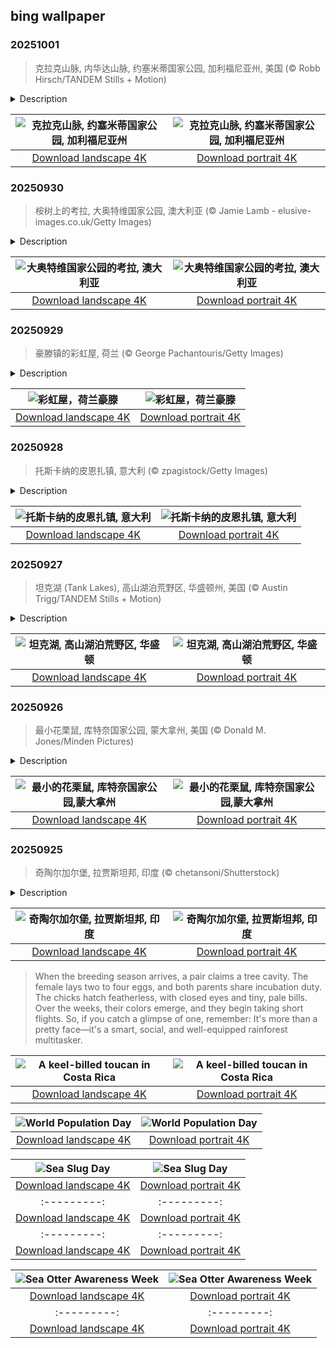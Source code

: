 ## bing wallpaper

### 20251001

> 克拉克山脉, 内华达山脉, 约塞米蒂国家公园, 加利福尼亚州, 美国 (© Robb Hirsch/TANDEM Stills + Motion)

<details>
<summary>Description</summary>

> 今年是约塞米蒂国家公园遗产的又一个里程碑。约塞米蒂国家公园自1864年以来一直受到保护，以其令人惊叹的壮丽景色和生态意义而闻名。约塞米蒂坐落在内华达山脉的中心地带，占地近1200平方英里，孕育着巨大的花岗岩、奔腾的瀑布和古老的红杉。克拉克山脉是其鲜为人知的瑰宝之一——今天照片中显示的崎岖高海拔山脊。它以约塞米蒂的第一位守护者、自然保护先驱盖伦·克拉克的名字命名。
> 
> 克拉克山脉静静地守护着约塞米蒂南部的荒野，其山峰被冰川侵蚀，顶部覆盖着高山草甸。这里，微风轻拂白皮松，天空开阔，呼应着公园诞生时的远见卓识。
> 
> 

</details>

| ![克拉克山脉, 约塞米蒂国家公园, 加利福尼亚州](https://cn.bing.com/th?id=OHR.YosemiteClark_ZH-CN7179533292_UHD.jpg&pid=hp&w=400&h=224&rs=1&c=4) | ![克拉克山脉, 约塞米蒂国家公园, 加利福尼亚州](https://cn.bing.com/th?id=OHR.YosemiteClark_ZH-CN7179533292_1080x1920.jpg&pid=hp&w=155&h=315&rs=1&c=4) |
|:---------:|:---------:|
| [Download landscape 4K](https://cn.bing.com/th?id=OHR.YosemiteClark_ZH-CN7179533292_UHD.jpg) | [Download portrait 4K](https://cn.bing.com/th?id=OHR.YosemiteClark_ZH-CN7179533292_1080x1920.jpg) |

### 20250930

> 桉树上的考拉, 大奥特维国家公园, 澳大利亚 (© Jamie Lamb - elusive-images.co.uk/Getty Images)

<details>
<summary>Description</summary>

> 在大奥特维国家公园茂密的桉树林中，考拉如同沉睡的哨兵，守护着澳大利亚的野性灵魂。这些有袋动物常被误称为“考拉熊”，但实际上它们与袋熊的体型更接近，它们结实的无尾身躯、毛茸茸的耳朵和柔软的黑色鼻子很容易辨认。
> 
> 然而，考拉的未来岌岌可危。栖息地丧失、疾病以及丛林大火等气候威胁，使它们正处于关键的十字路口。但森林修复、专门的保护区以及原住民主导的保护工作正在扭转局势。只要持续呵护，这些温顺的攀爬者就能依附在树梢（以及我们的心中），成为澳大利亚野性精神的永恒象征，世世代代传承下去。
> 
> 

</details>

| ![大奥特维国家公园的考拉, 澳大利亚](https://cn.bing.com/th?id=OHR.EucalyptusKoala_ZH-CN6942451940_UHD.jpg&pid=hp&w=400&h=224&rs=1&c=4) | ![大奥特维国家公园的考拉, 澳大利亚](https://cn.bing.com/th?id=OHR.EucalyptusKoala_ZH-CN6942451940_1080x1920.jpg&pid=hp&w=155&h=315&rs=1&c=4) |
|:---------:|:---------:|
| [Download landscape 4K](https://cn.bing.com/th?id=OHR.EucalyptusKoala_ZH-CN6942451940_UHD.jpg) | [Download portrait 4K](https://cn.bing.com/th?id=OHR.EucalyptusKoala_ZH-CN6942451940_1080x1920.jpg) |

### 20250929

> 豪滕镇的彩虹屋, 荷兰 (© George Pachantouris/Getty Images)

<details>
<summary>Description</summary>

> 你不会找到纪念品商店或旅游地图指引方向——但沿着豪滕的里特普拉斯湖畔，你会偶然发现荷兰最令人意想不到的上镜景点之一。虽然许多人涌向阿姆斯特丹的运河或鹿特丹的方块屋，但这座宁静的通勤小镇却拥有独特的建筑风格。彩虹屋如海市蜃楼般鳞次栉比，闪耀着大胆的绘画色彩——一个住宅区变成了一个低调的文化地标。
> 
> 对当地人来说，它们只是日常生活的一部分。但对于摄影师和设计爱好者来说，它们是色彩饱和、对称的梦幻景观。该​​建筑群由汉斯·比恩 (Hans Been) 设计，于 2005 年竣工，将加勒比海风情与北欧的内敛风格融为一体，呼应了简约渔村的面貌。每栋房子都反射出不同的色彩。这不是一个精心策划的旅游景点；这些都是有人居住的住宅，它们所在的社区也经过了同样周到的规划，而豪滕正是凭借这种规划成为全国最适合骑自行车的城镇之一。从湖对岸或附近的桥上欣赏这些色彩鲜艳的建筑外观最为理想，它们就像一个秘密，只有在合适的光线下才能幸运地捕捉到：迷人、惊喜，而且低调得令人耳目一新。
> 
> 

</details>

| ![彩虹屋，荷兰豪滕](https://cn.bing.com/th?id=OHR.HoutenHouses_ZH-CN6776452438_UHD.jpg&pid=hp&w=400&h=224&rs=1&c=4) | ![彩虹屋，荷兰豪滕](https://cn.bing.com/th?id=OHR.HoutenHouses_ZH-CN6776452438_1080x1920.jpg&pid=hp&w=155&h=315&rs=1&c=4) |
|:---------:|:---------:|
| [Download landscape 4K](https://cn.bing.com/th?id=OHR.HoutenHouses_ZH-CN6776452438_UHD.jpg) | [Download portrait 4K](https://cn.bing.com/th?id=OHR.HoutenHouses_ZH-CN6776452438_1080x1920.jpg) |

### 20250928

> 托斯卡纳的皮恩扎镇, 意大利 (© zpagistock/Getty Images)

<details>
<summary>Description</summary>

> 有些城镇历经数个世纪缓慢演变。皮恩扎？15世纪，一位教皇为了证明某种观点——或许也为了炫耀——彻底重塑了它。这座意大利小镇坐落在奥尔恰山谷之上，周围环绕着连绵起伏的群山，其景象与你想象中的托斯卡纳一模一样：柏树成荫，蜿蜒的土路，偶尔还能看到几只绵羊。它宁静祥和。而当你踏入城墙，它便会变得灵动起来。
> 
> 皮恩扎曾是一个普通的中世纪村​​庄，名叫科尔西尼亚诺。直到教皇庇护二世的儿子决定改造他的家乡，他聘请了建筑师贝尔纳多·罗塞利诺，按照文艺复兴时期的对称、秩序与和谐理念重建了这片区域。结果如何？这片区域仿佛是经过精心设计的。中心广场皮奥二世广场两侧分别矗立着大教堂、教皇宫殿和市政厅，布局也恰到好处。此外，皮恩扎还以佩科里诺奶酪而闻名——这是一种以羊奶为原料，以独特的方式陈酿而成的奶酪。每年一次，整个小镇都会变成奶酪竞技场，举办“奶酪节”（Fiera del Cacio），这是一个以“奶酪轮”（Cacio al Fuso）为特色的节日——这是一种人们将奶酪轮滚向目标的游戏。
> 
> 

</details>

| ![托斯卡纳的皮恩扎镇, 意大利](https://cn.bing.com/th?id=OHR.PienzaItaly_ZH-CN6564335348_UHD.jpg&pid=hp&w=400&h=224&rs=1&c=4) | ![托斯卡纳的皮恩扎镇, 意大利](https://cn.bing.com/th?id=OHR.PienzaItaly_ZH-CN6564335348_1080x1920.jpg&pid=hp&w=155&h=315&rs=1&c=4) |
|:---------:|:---------:|
| [Download landscape 4K](https://cn.bing.com/th?id=OHR.PienzaItaly_ZH-CN6564335348_UHD.jpg) | [Download portrait 4K](https://cn.bing.com/th?id=OHR.PienzaItaly_ZH-CN6564335348_1080x1920.jpg) |

### 20250927

> 坦克湖 (Tank Lakes), 高山湖泊荒野区, 华盛顿州, 美国 (© Austin Trigg/TANDEM Stills + Motion)

<details>
<summary>Description</summary>

> 今天图片中璀璨的星空来自于坦克湖，它位于高山湖泊荒野区。高山湖泊荒野占地超过40万英亩，位于风景如画的华盛顿州中部喀斯喀特山脉。荒野位于喀斯喀特山脉北段的斯诺夸米山口和史蒂文斯山口之间，其中包括被称为韦纳奇山脉的子山脉，该山脉构成了韦纳奇-雅基马分水岭。
> 
> 这片荒野由冰川侵蚀而成，点缀着700多个湖泊。许多山峰和山坡终年被雪原覆盖。从生长着花旗松、雪松的湿润森林，到生长着沙拉树和浆果的林下层，这片地貌逐渐延伸至低矮植物覆盖的广阔草甸，最终以生长着黄松的干燥林地结束。
> 
> 

</details>

| ![坦克湖, 高山湖泊荒野区, 华盛顿](https://cn.bing.com/th?id=OHR.TankLakes_ZH-CN6402368934_UHD.jpg&pid=hp&w=400&h=224&rs=1&c=4) | ![坦克湖, 高山湖泊荒野区, 华盛顿](https://cn.bing.com/th?id=OHR.TankLakes_ZH-CN6402368934_1080x1920.jpg&pid=hp&w=155&h=315&rs=1&c=4) |
|:---------:|:---------:|
| [Download landscape 4K](https://cn.bing.com/th?id=OHR.TankLakes_ZH-CN6402368934_UHD.jpg) | [Download portrait 4K](https://cn.bing.com/th?id=OHR.TankLakes_ZH-CN6402368934_1080x1920.jpg) |

### 20250926

> 最小花栗鼠, 库特奈国家公园, 蒙大拿州, 美国 (© Donald M. Jones/Minden Pictures)

<details>
<summary>Description</summary>

> 在林地动物的世界里，体型最小的花栗鼠或许看起来像是“小松鼠”——但别小看它。凭借着敏锐的生存智慧和迅捷的双足，这种小型啮齿动物证明了“体型最小”并不意味着放弃你的潜力。它的体重还不到一副扑克牌，从鼻子到尾巴的长度不到10英寸（约25厘米），是北美体型最小的花栗鼠。
> 
> 当它不是在爬木头或躲进落叶堆里时，它就在大快朵颐——真的。它那可扩张的颊囊帮助它将种子、浆果和昆虫拖到储藏点。到了冬天，它不会完全冬眠。相反，它会进入轻度麻木状态，偶尔醒来吃点零食。花栗鼠不喜群居，每只最小的花栗鼠每年夏天都会开辟自己的领地，通常会有一个隐蔽的洞穴和一个或十个备用的食物储藏室。但如果捕食者离得太近，你就会听到咔哒咔哒的警报声。
> 
> 你知道吗？最小的花栗鼠记忆力超强，即使冬眠了很久，它也能记住数百个食物储藏点的位置。所以，下次你忘记停车的地方时，只要记住就行了——花栗鼠可不会忘记。

</details>

| ![最小的花栗鼠, 库特奈国家公园,蒙大拿州](https://cn.bing.com/th?id=OHR.AutumnChipmunk_ZH-CN6224482683_UHD.jpg&pid=hp&w=400&h=224&rs=1&c=4) | ![最小的花栗鼠, 库特奈国家公园,蒙大拿州](https://cn.bing.com/th?id=OHR.AutumnChipmunk_ZH-CN6224482683_1080x1920.jpg&pid=hp&w=155&h=315&rs=1&c=4) |
|:---------:|:---------:|
| [Download landscape 4K](https://cn.bing.com/th?id=OHR.AutumnChipmunk_ZH-CN6224482683_UHD.jpg) | [Download portrait 4K](https://cn.bing.com/th?id=OHR.AutumnChipmunk_ZH-CN6224482683_1080x1920.jpg) |

### 20250925

> 奇陶尔加尔堡, 拉贾斯坦邦, 印度 (© chetansoni/Shutterstock)

<details>
<summary>Description</summary>

> 奇陶尔加尔堡坐落在印度拉贾斯坦邦一座海拔超过590英尺的山丘上，占地约690英亩。它骄傲地见证着著名武士家族——拉杰普特人的英勇事迹。拉杰普特人的名字源自梵语“rajaputra”，意为“国王之子”，他们以其高贵的血统和尚武传统而闻名于整个印度北部。这座堡垒的石墙见证了几个世纪以来拉贾斯坦邦吟游诗人的歌谣中流传的勇气、骄傲和浪漫。据传说，印度史诗《摩诃婆罗多》中的英雄比姆是这座堡垒的奠基者。
> 
> 奇陶尔加尔堡是印度最大的堡垒之一，拥有65座历史建筑，包括四座宫殿、19座大型寺庙、20座水库、四座纪念碑和几座胜利塔。这座堡垒周长约8.1英里，最长3.1英里。从平原出发，沿着一条陡峭的之字形山路蜿蜒而上，全长约半英里，从横跨甘比里河的石灰岩桥开始。沿着这条路攀登，穿过古老的城门，您仿佛能听到战争和传说的回响——仿佛在邀请您踏入一段鲜活的历史篇章。
> 
> 

</details>

| ![奇陶尔加尔堡, 拉贾斯坦邦, 印度](https://cn.bing.com/th?id=OHR.FortChittorgarh_ZH-CN5999553283_UHD.jpg&pid=hp&w=400&h=224&rs=1&c=4) | ![奇陶尔加尔堡, 拉贾斯坦邦, 印度](https://cn.bing.com/th?id=OHR.FortChittorgarh_ZH-CN5999553283_1080x1920.jpg&pid=hp&w=155&h=315&rs=1&c=4) |
|:---------:|:---------:|
| [Download landscape 4K](https://cn.bing.com/th?id=OHR.FortChittorgarh_ZH-CN5999553283_UHD.jpg) | [Download portrait 4K](https://cn.bing.com/th?id=OHR.FortChittorgarh_ZH-CN5999553283_1080x1920.jpg) |keeps the toucan cool by radiating excess heat—thanks to the blood vessels running through it. This social bird often moves in small groups, chattering and gliding between treetops. With each wing measuring 7–8 inches, the keel-billed toucan molts, or sheds its feathers, just once a year.
> 
> When the breeding season arrives, a pair claims a tree cavity. The female lays two to four eggs, and both parents share incubation duty. The chicks hatch featherless, with closed eyes and tiny, pale bills. Over the weeks, their colors emerge, and they begin taking short flights. So, if you catch a glimpse of one, remember: It's more than a pretty face—it's a smart, social, and well-equipped rainforest multitasker.
> 
> 

</details>

| ![A keel-billed toucan in Costa Rica](https://cn.bing.com/th?id=OHR.ToucanForest_EN-US8319635845_UHD.jpg&pid=hp&w=400&h=224&rs=1&c=4) | ![A keel-billed toucan in Costa Rica](https://cn.bing.com/th?id=OHR.ToucanForest_EN-US8319635845_1080x1920.jpg&pid=hp&w=155&h=315&rs=1&c=4) |
|:---------:|:---------:|
| [Download landscape 4K](https://cn.bing.com/th?id=OHR.ToucanForest_EN-US8319635845_UHD.jpg) | [Download portrait 4K](https://cn.bing.com/th?id=OHR.ToucanForest_EN-US8319635845_1080x1920.jpg) |ing to ensure future generations can thrive on a planet with finite resources.
> 
> 

</details>

| ![World Population Day](https://cn.bing.com/th?id=OHR.TokyoSunrise_EN-US4269783992_UHD.jpg&pid=hp&w=400&h=224&rs=1&c=4) | ![World Population Day](https://cn.bing.com/th?id=OHR.TokyoSunrise_EN-US4269783992_1080x1920.jpg&pid=hp&w=155&h=315&rs=1&c=4) |
|:---------:|:---------:|
| [Download landscape 4K](https://cn.bing.com/th?id=OHR.TokyoSunrise_EN-US4269783992_UHD.jpg) | [Download portrait 4K](https://cn.bing.com/th?id=OHR.TokyoSunrise_EN-US4269783992_1080x1920.jpg) |56_1080x1920.jpg) |R.CuteChameleon_EN-US6483346105_1080x1920.jpg) |30_UHD.jpg) | [Download portrait 4K](https://cn.bing.com/th?id=OHR.SealRiver_EN-US6267835630_1080x1920.jpg) |e a more fitting name. Someone call Terry.
> 
> 

</details>

| ![Sea Slug Day](https://cn.bing.com/th?id=OHR.SeaAngel_EN-US5531672696_UHD.jpg&pid=hp&w=400&h=224&rs=1&c=4) | ![Sea Slug Day](https://cn.bing.com/th?id=OHR.SeaAngel_EN-US5531672696_1080x1920.jpg&pid=hp&w=155&h=315&rs=1&c=4) |
|:---------:|:---------:|
| [Download landscape 4K](https://cn.bing.com/th?id=OHR.SeaAngel_EN-US5531672696_UHD.jpg) | [Download portrait 4K](https://cn.bing.com/th?id=OHR.SeaAngel_EN-US5531672696_1080x1920.jpg) |OHR.DarkSkyAcadia_EN-US6966527964_1080x1920.jpg) |.bing.com/th?id=OHR.GoldenJellyfish_EN-US6743816471_1080x1920.jpg&pid=hp&w=155&h=315&rs=1&c=4) |
|:---------:|:---------:|
| [Download landscape 4K](https://cn.bing.com/th?id=OHR.GoldenJellyfish_EN-US6743816471_UHD.jpg) | [Download portrait 4K](https://cn.bing.com/th?id=OHR.GoldenJellyfish_EN-US6743816471_1080x1920.jpg) |ng.com/th?id=OHR.LastDollarRoad_EN-US7923638318_UHD.jpg&pid=hp&w=400&h=224&rs=1&c=4) | ![First day of autumn](https://cn.bing.com/th?id=OHR.LastDollarRoad_EN-US7923638318_1080x1920.jpg&pid=hp&w=155&h=315&rs=1&c=4) |
|:---------:|:---------:|
| [Download landscape 4K](https://cn.bing.com/th?id=OHR.LastDollarRoad_EN-US7923638318_UHD.jpg) | [Download portrait 4K](https://cn.bing.com/th?id=OHR.LastDollarRoad_EN-US7923638318_1080x1920.jpg) |ppers who hunted otters to near extinction before they were protected by law. Although sea otter populations have rebounded, they are still considered endangered. Otters live along the Pacific Coast of North America, from California up to Alaska. Although they can walk on land, they almost never find the need or desire to, even when it's nap time. When they're ready for a snooze, they'll raft up, wrap themselves in a strand of kelp to keep them from drifting away, and recline on the world's biggest waterbed.

</details>

| ![Sea Otter Awareness Week](https://cn.bing.com/th?id=OHR.SitkaOtters_EN-US7714053956_UHD.jpg&pid=hp&w=400&h=224&rs=1&c=4) | ![Sea Otter Awareness Week](https://cn.bing.com/th?id=OHR.SitkaOtters_EN-US7714053956_1080x1920.jpg&pid=hp&w=155&h=315&rs=1&c=4) |
|:---------:|:---------:|
| [Download landscape 4K](https://cn.bing.com/th?id=OHR.SitkaOtters_EN-US7714053956_UHD.jpg) | [Download portrait 4K](https://cn.bing.com/th?id=OHR.SitkaOtters_EN-US7714053956_1080x1920.jpg) |oo_EN-US7569665443_UHD.jpg&pid=hp&w=400&h=224&rs=1&c=4) | ![World Bamboo Day](https://cn.bing.com/th?id=OHR.ArashiyamaBamboo_EN-US7569665443_1080x1920.jpg&pid=hp&w=155&h=315&rs=1&c=4) |
|:---------:|:---------:|
| [Download landscape 4K](https://cn.bing.com/th?id=OHR.ArashiyamaBamboo_EN-US7569665443_UHD.jpg) | [Download portrait 4K](https://cn.bing.com/th?id=OHR.ArashiyamaBamboo_EN-US7569665443_1080x1920.jpg) |